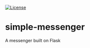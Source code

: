 [![License](https://img.shields.io/badge/license-MIT-green)](https://tldrlegal.com/license/mit-license)
<br>

# simple-messenger
A messenger built on Flask
